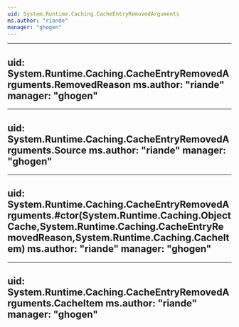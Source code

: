 ```yaml
---
uid: System.Runtime.Caching.CacheEntryRemovedArguments
ms.author: "riande"
manager: "ghogen"
---
```


---
uid: System.Runtime.Caching.CacheEntryRemovedArguments.RemovedReason
ms.author: "riande"
manager: "ghogen"
---

---
uid: System.Runtime.Caching.CacheEntryRemovedArguments.Source
ms.author: "riande"
manager: "ghogen"
---

---
uid: System.Runtime.Caching.CacheEntryRemovedArguments.#ctor(System.Runtime.Caching.ObjectCache,System.Runtime.Caching.CacheEntryRemovedReason,System.Runtime.Caching.CacheItem)
ms.author: "riande"
manager: "ghogen"
---

---
uid: System.Runtime.Caching.CacheEntryRemovedArguments.CacheItem
ms.author: "riande"
manager: "ghogen"
---
